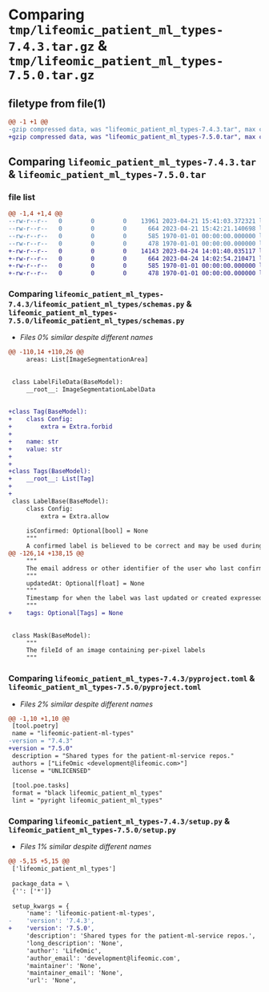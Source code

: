 # Comparing `tmp/lifeomic_patient_ml_types-7.4.3.tar.gz` & `tmp/lifeomic_patient_ml_types-7.5.0.tar.gz`

## filetype from file(1)

```diff
@@ -1 +1 @@
-gzip compressed data, was "lifeomic_patient_ml_types-7.4.3.tar", max compression
+gzip compressed data, was "lifeomic_patient_ml_types-7.5.0.tar", max compression
```

## Comparing `lifeomic_patient_ml_types-7.4.3.tar` & `lifeomic_patient_ml_types-7.5.0.tar`

### file list

```diff
@@ -1,4 +1,4 @@
--rw-r--r--   0        0        0    13961 2023-04-21 15:41:03.372321 lifeomic_patient_ml_types-7.4.3/lifeomic_patient_ml_types/schemas.py
--rw-r--r--   0        0        0      664 2023-04-21 15:42:21.140698 lifeomic_patient_ml_types-7.4.3/pyproject.toml
--rw-r--r--   0        0        0      585 1970-01-01 00:00:00.000000 lifeomic_patient_ml_types-7.4.3/setup.py
--rw-r--r--   0        0        0      478 1970-01-01 00:00:00.000000 lifeomic_patient_ml_types-7.4.3/PKG-INFO
+-rw-r--r--   0        0        0    14143 2023-04-24 14:01:40.035117 lifeomic_patient_ml_types-7.5.0/lifeomic_patient_ml_types/schemas.py
+-rw-r--r--   0        0        0      664 2023-04-24 14:02:54.210471 lifeomic_patient_ml_types-7.5.0/pyproject.toml
+-rw-r--r--   0        0        0      585 1970-01-01 00:00:00.000000 lifeomic_patient_ml_types-7.5.0/setup.py
+-rw-r--r--   0        0        0      478 1970-01-01 00:00:00.000000 lifeomic_patient_ml_types-7.5.0/PKG-INFO
```

### Comparing `lifeomic_patient_ml_types-7.4.3/lifeomic_patient_ml_types/schemas.py` & `lifeomic_patient_ml_types-7.5.0/lifeomic_patient_ml_types/schemas.py`

 * *Files 0% similar despite different names*

```diff
@@ -110,14 +110,26 @@
     areas: List[ImageSegmentationArea]
 
 
 class LabelFileData(BaseModel):
     __root__: ImageSegmentationLabelData
 
 
+class Tag(BaseModel):
+    class Config:
+        extra = Extra.forbid
+
+    name: str
+    value: str
+
+
+class Tags(BaseModel):
+    __root__: List[Tag]
+
+
 class LabelBase(BaseModel):
     class Config:
         extra = Extra.allow
 
     isConfirmed: Optional[bool] = None
     """
     A confirmed label is believed to be correct and may be used during training and evaluation.
@@ -126,14 +138,15 @@
     """
     The email address or other identifier of the user who last confirmed this label.
     """
     updatedAt: Optional[float] = None
     """
     Timestamp for when the label was last updated or created expressed as milliseconds since the UTC epoch.
     """
+    tags: Optional[Tags] = None
 
 
 class Mask(BaseModel):
     """
     The fileId of an image containing per-pixel labels
     """
```

### Comparing `lifeomic_patient_ml_types-7.4.3/pyproject.toml` & `lifeomic_patient_ml_types-7.5.0/pyproject.toml`

 * *Files 2% similar despite different names*

```diff
@@ -1,10 +1,10 @@
 [tool.poetry]
 name = "lifeomic-patient-ml-types"
-version = "7.4.3"
+version = "7.5.0"
 description = "Shared types for the patient-ml-service repos."
 authors = ["LifeOmic <development@lifeomic.com>"]
 license = "UNLICENSED"
 
 [tool.poe.tasks]
 format = "black lifeomic_patient_ml_types"
 lint = "pyright lifeomic_patient_ml_types"
```

### Comparing `lifeomic_patient_ml_types-7.4.3/setup.py` & `lifeomic_patient_ml_types-7.5.0/setup.py`

 * *Files 1% similar despite different names*

```diff
@@ -5,15 +5,15 @@
 ['lifeomic_patient_ml_types']
 
 package_data = \
 {'': ['*']}
 
 setup_kwargs = {
     'name': 'lifeomic-patient-ml-types',
-    'version': '7.4.3',
+    'version': '7.5.0',
     'description': 'Shared types for the patient-ml-service repos.',
     'long_description': 'None',
     'author': 'LifeOmic',
     'author_email': 'development@lifeomic.com',
     'maintainer': 'None',
     'maintainer_email': 'None',
     'url': 'None',
```

